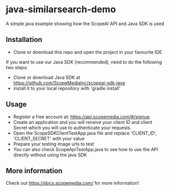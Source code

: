 java-similarsearch-demo
=============================

A simple java example showing how the ScopeAI API and Java SDK is used

Installation
------------
* Clone or download this repo and open the project in your favourite IDE

If you want to use our Java SDK (recommended), need to do the following two steps:
* Clone or download Java SDK at https://github.com/ScopeMediaInc/scopeai-sdk-java 
* install it to your local repository with 'gradle install'

Usage
------------
* Register a free account at: https://api.scopemedia.com/#/signup
* Create an application and you will receive your client ID and client Secret which you will use to authenticate your requests.
* Open the ScopeSDKClientTestApp.java file and replace 'CLIENT_ID', 'CLIENT_SECRET' with your value
* Prepare your testing image urls to test
* You can also check ScopeApiTestApp.java to see how to use the API directly without using the java SDK

More information
-----------------
Check out https://docs.scopemedia.com/ for more information!
